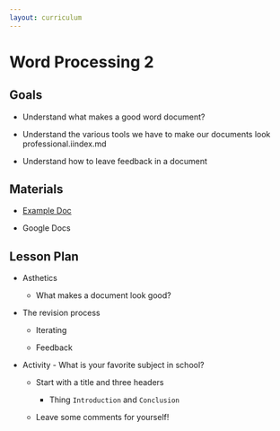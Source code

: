 ```yaml
---
layout: curriculum
---
```


# Word Processing 2

## Goals

* Understand what makes a good word document?

* Understand the various tools we have to make our documents look professional.iindex.md

* Understand how to leave feedback in a document

## Materials

* [Example Doc](https://docs.google.com/document/d/1P_s8FPIrN97U1NTks80DnT4Kf3D_W5LpokrKPI3cNxs/edit#heading=h.a3ep2b6st38n)

* Google Docs

## Lesson Plan

* Asthetics

    * What makes a document look good?

* The revision process 

    * Iterating

    * Feedback

* Activity - What is your favorite subject in school?

    * Start with a title and three headers

        * Thing `Introduction` and `Conclusion`

    * Leave some comments for yourself!
